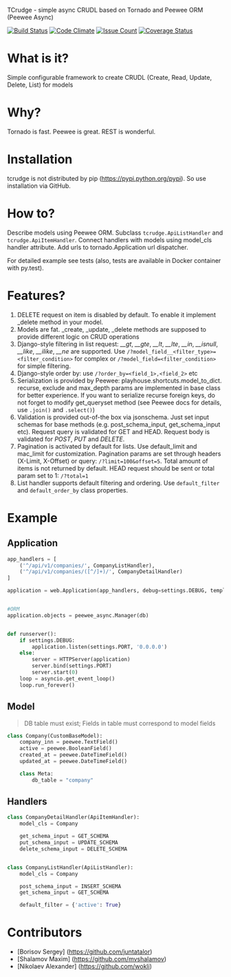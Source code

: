 TCrudge - simple async CRUDL based on Tornado and Peewee ORM (Peewee Async)

[![Build Status](https://travis-ci.org/CodeTeam/tcrudge.svg?branch=master)](https://travis-ci.org/CodeTeam/tcrudge)
[![Code Climate](https://codeclimate.com/github/CodeTeam/tcrudge/badges/gpa.svg)](https://codeclimate.com/github/CodeTeam/tcrudge)
[![Issue Count](https://codeclimate.com/github/CodeTeam/tcrudge/badges/issue_count.svg)](https://codeclimate.com/github/CodeTeam/tcrudge)
[![Coverage Status](https://coveralls.io/repos/github/CodeTeam/tcrudge/badge.svg?branch=master)](https://coveralls.io/github/CodeTeam/tcrudge?branch=master)

# What is it?
Simple configurable framework to create CRUDL (Create, Read, Update, Delete, List) for models


# Why?
Tornado is fast. Peewee is great. REST is wonderful.


# Installation
tcrudge is not distributed by pip (https://pypi.python.org/pypi). So use installation via GitHub.


# How to?
Describe models using Peewee ORM. Subclass ```tcrudge.ApiListHandler``` and ```tcrudge.ApiItemHandler```. Connect handlers with models using model_cls handler attribute. Add urls to tornado.Application url dispatcher.

For detailed example see tests (also, tests are available in Docker container with py.test).


# Features?

1. DELETE request on item is disabled by default. To enable it implement _delete method in your model.
2. Models are fat. _create, _update, _delete methods are supposed to provide different logic on CRUD operations
3. Django-style filtering in list request: *__gt*, *__gte*, *__lt*, *__lte*, *__in*, *__isnull*, *__like*, *__ilike*, *__ne* are supported. Use ```/?model_field__<filter_type>=<filter_condition>``` for complex or ```/?model_field=<filter_condition>``` for simple filtering.
4. Django-style order by: use ```/?order_by=<field_1>,<field_2>``` etc
5. Serialization is provided by Peewee: playhouse.shortcuts.model_to_dict. recurse, exclude and max_depth params are implemented in base class for better experience. If you want to serialize recurse foreign keys, do not forget to modify get_queryset method (see Peewee docs for details, use ```.join()``` and ```.select()```)
6. Validation is provided out-of-the box via jsonschema. Just set input schemas for base methods (e.g. post_schema_input, get_schema_input etc). Request query is validated for GET and HEAD. Request body is validated for *POST*, *PUT* and *DELETE*.
7. Pagination is activated by default for lists. Use default_limit and mac_limit for customization. Pagination params are set through headers (X-Limit, X-Offset) or query: ```/?limit=100&offset=5```. Total amount of items is not returned by default. HEAD request should be sent or total param set to 1: ```/?total=1```
8. List handler supports default filtering and ordering. Use ```default_filter``` and ```default_order_by``` class properties.

# Example

## Application

```python
app_handlers = [
    ('^/api/v1/companies/', CompanyListHandler),
    ('^/api/v1/companies/([^/]+)/', CompanyDetailHandler)
]

application = web.Application(app_handlers, debug=settings.DEBUG, template_path=settings.TEMPLATE_PATH)


#ORM
application.objects = peewee_async.Manager(db)


def runserver():
    if settings.DEBUG:
        application.listen(settings.PORT, '0.0.0.0')
    else:
        server = HTTPServer(application)
        server.bind(settings.PORT)
        server.start(0)
    loop = asyncio.get_event_loop()
    loop.run_forever()

```

## Model 

> DB table must exist; Fields in table must correspond to model fields

```python
class Company(CustomBaseModel):
    company_inn = peewee.TextField()
    active = peewee.BooleanField()
    created_at = peewee.DateTimeField()
    updated_at = peewee.DateTimeField()

    class Meta:
        db_table = "company"
```

## Handlers

```python
class CompanyDetailHandler(ApiItemHandler):
    model_cls = Company

    get_schema_input = GET_SCHEMA
    put_schema_input = UPDATE_SCHEMA
    delete_schema_input = DELETE_SCHEMA


class CompanyListHandler(ApiListHandler):
    model_cls = Company

    post_schema_input = INSERT_SCHEMA
    get_schema_input = GET_SCHEMA

    default_filter = {'active': True}
```

# Сontributors
* [Borisov Sergey] (https://github.com/juntatalor)
* [Shalamov Maxim] (https://github.com/mvshalamov)
* [Nikolaev Alexander] (https://github.com/wokli)

